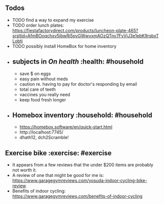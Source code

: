 ## Todos
- TODO find a way to expand my exercise
- TODO order lunch plates: https://fiestafactorydirect.com/products/luncheon-plate-465?srsltid=AfmBOoqchxv5jbwRi5pyGWwvxmAOzQTnv7FyVjJ3e1ebK9rsbxTLobtj
- TODO possibly install HomeBox for home inventory
- ## subjects in *On health* :health: #household
	- save $ on eggs
	- easy pain without meds
	- caution re. having to pay for doctor's responding by email
	- total care of teeth
	- vaccines you really need
	- keep food fresh longer
- ## Homebox inventory :household: #household
	- https://homebox.software/en/quick-start.html
	- http://localhost:7745/
	- dhath12, dch2Scramble!

## Exercise bike :exercise: #exercise
- It appears from a few reviews that the under $200 items are probably not worth it.
- A review of one that might be good for me is: https://www.garagegymreviews.com/yosuda-indoor-cycling-bike-review. 
- Benefits of indoor cycling: https://www.garagegymreviews.com/benefits-of-indoor-cycling


